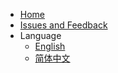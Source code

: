 * [Home](/zh-cn/README.md)
* [Issues and Feedback](https://github.com/DanielLiu1123/grpc-starter/issues)
* Language
    * [English](/en-us/)
    * [简体中文](/zh-cn/)
